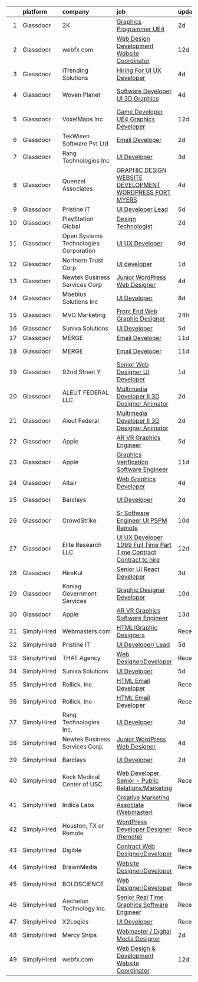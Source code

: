 

|    | platform    | company                               | job                                                                                                                                                                                                                                                                                                                                                                                                                                                                                                                                                                                                                                                                                                                                                                                                                                                                                                                                                                                                                                                                                                                                                                                                                                                                                                                                                                         | update_time   | location             |
|---:|:------------|:--------------------------------------|:----------------------------------------------------------------------------------------------------------------------------------------------------------------------------------------------------------------------------------------------------------------------------------------------------------------------------------------------------------------------------------------------------------------------------------------------------------------------------------------------------------------------------------------------------------------------------------------------------------------------------------------------------------------------------------------------------------------------------------------------------------------------------------------------------------------------------------------------------------------------------------------------------------------------------------------------------------------------------------------------------------------------------------------------------------------------------------------------------------------------------------------------------------------------------------------------------------------------------------------------------------------------------------------------------------------------------------------------------------------------------|:--------------|:---------------------|
|  1 | Glassdoor   | 2K                                    | [Graphics Programmer  UE4 ](https://www.glassdoor.com/partner/jobListing.htm?pos=128&ao=1136043&s=58&guid=000001822efbe4d29a358bd816f9d12f&src=GD_JOB_AD&t=SR&vt=w&ea=1&cs=1_9e15d8fc&cb=1658645636642&jobListingId=1008021177183&jrtk=3-0-1g8nfnp7ujrr3801-1g8nfnp8jjfmb800-2488f40076c26e03-)                                                                                                                                                                                                                                                                                                                                                                                                                                                                                                                                                                                                                                                                                                                                                                                                                                                                                                                                                                                                                                                                             | 2d            | Baltimore, MD        |
|  2 | Glassdoor   | webfx com                             | [Web Design   Development Website Coordinator](https://www.glassdoor.com/partner/jobListing.htm?pos=102&ao=1110586&s=58&guid=000001822efbe4d29a358bd816f9d12f&src=GD_JOB_AD&t=SR&vt=w&ea=1&cs=1_46a31a9a&cb=1658645636636&jobListingId=1007998523722&cpc=E9BC9687A0F03B80&jrtk=3-0-1g8nfnp7ujrr3801-1g8nfnp8jjfmb800-d4afcc7a44cf442e--6NYlbfkN0AA3uNcJ0aeXBAdVd1dUlJvZjHaUXbbC2QUFGJChoFW7xEU327m6es5SMDBLQ2TxuGrU7pGdkpQcVk2eCJ38Po730c6hktXF-ybf6DpVv_RPRPKRtOOJW6UmiqMIiQ-UNIwEWLcIXElztT4NzQdiIz5_MduUoF8dSU3QDb4m-p6sD69sVkqWs6rJ4wRvfWjrJOvnt0Cr-rGqu-YYWL7CL2jhQxvjcHAmZrEfCSquR65pxrv6uqSink_TQP9xSGBqN_jhMGdzCdXuMYbof5Ey83Mg_2n0LQKCCqkDaYq1DgA0gOV__ksGEJF0D_WZQ_1FLxFrJrbNFWTxio1t9BzdieoFkttDAaWiwmRZwWBM-WNRVPHGwvB6YPDfD8gJVAf6H9pQJuo2zuv_GSLtXSnnJ7prJPUzD8R6gx6nKpwbenpx_H3xMJaNSDiMUZ3z1FveW3SODcZ8cYfVFo_bvteN06QC8GaNnm2C9YyPqp6n7GbX__vh2nVRZPb1y5pRwx-0CsjhYrBE0F9RSPPLip-zfVj949YIlP6uZRStR7I44CI9P2fyHREDiL5NOh_MgbvRww%3D)                                                                                                                                                                                                                                                                                                                                                                                                                       | 12d           | Harrisburg, PA       |
|  3 | Glassdoor   | iTrending Solutions                   | [Hiring For UI UX Developer](https://www.glassdoor.com/partner/jobListing.htm?pos=122&ao=1136043&s=58&guid=000001822efbe4d29a358bd816f9d12f&src=GD_JOB_AD&t=SR&vt=w&ea=1&cs=1_54b577e6&cb=1658645636640&jobListingId=1008014515406&jrtk=3-0-1g8nfnp7ujrr3801-1g8nfnp8jjfmb800-18646856a23fb691-)                                                                                                                                                                                                                                                                                                                                                                                                                                                                                                                                                                                                                                                                                                                                                                                                                                                                                                                                                                                                                                                                            | 4d            | Atchison, KS         |
|  4 | Glassdoor   | Woven Planet                          | [Software Developer  UI 3D Graphics ](https://www.glassdoor.com/partner/jobListing.htm?pos=104&ao=1110586&s=58&guid=000001822efbe4d29a358bd816f9d12f&src=GD_JOB_AD&t=SR&vt=w&ea=1&cs=1_44f691e7&cb=1658645636636&jobListingId=1008016092363&cpc=75B6770C194DCF89&jrtk=3-0-1g8nfnp7ujrr3801-1g8nfnp8jjfmb800-590b8ed6b99a73cb--6NYlbfkN0DSgjPPcnEdvoK3uuxfISLALE6pB1FR7YSHOr_tSg5_QCn410VK5Ds4sai37YL-FnG7IdEQOLWlh0UoLcmzDYWmfRGSYYnl5uUpmRd__LORND_gC-BRchk-IUkY4R0iGDrfCmlmtu1dU22yGpoMq0MEa2tbIDq0Xana4QKE-3eruJ3ua_JrETdNXOJ5STHfKTrMdctCn1MhxvUtRtryWl7H4fuzESFAvIL4OwXES6sehh668_dGfTfsSSxeWfVuj2PusgdKYDor49MNV4qI98iRiPu5nYIXaBQ1cIFyGrIc1nGjNXkRZkf2WQXMqT-IWNRwwzArJtaSzXUeP9ENVWmpDRydZsfWftDKFDfarxNNByU1wYshhdNwoq-CYL9hCEQUkKvsavsd6li691P-p7i_Kf3dazUg2LRx6fFKI6oghiwoeTCHA0iAMCdhI5aAddhmHi69cmeUVXV4bVSZ1U-BpqOdz3sD_M71srlvsDHFcolb7jTM-KHXCtTO1yLD9qaGDCtGmoCLPaKmKlXZ7oMa2lZuy6Xg268b29mkG4KtyBqYIK0NUvRz_zsNUy3ysjmgeeL1j7BJsA%3D%3D)                                                                                                                                                                                                                                                                                                                                                                                                                  | 4d            | San Francisco, CA    |
|  5 | Glassdoor   | VoxelMaps Inc                         | [Game Developer   UE4 Graphics Developer](https://www.glassdoor.com/partner/jobListing.htm?pos=125&ao=1136043&s=58&guid=000001822efbe4d29a358bd816f9d12f&src=GD_JOB_AD&t=SR&vt=w&ea=1&cs=1_67d7f77a&cb=1658645636641&jobListingId=1007997853287&jrtk=3-0-1g8nfnp7ujrr3801-1g8nfnp8jjfmb800-35c923fe26b55888-)                                                                                                                                                                                                                                                                                                                                                                                                                                                                                                                                                                                                                                                                                                                                                                                                                                                                                                                                                                                                                                                               | 12d           | Austin, TX           |
|  6 | Glassdoor   | TekWisen Software Pvt  Ltd            | [Email Developer](https://www.glassdoor.com/partner/jobListing.htm?pos=111&ao=1136043&s=58&guid=000001822efbe4d29a358bd816f9d12f&src=GD_JOB_AD&t=SR&vt=w&ea=1&cs=1_32b4cadb&cb=1658645636637&jobListingId=1008019853083&jrtk=3-0-1g8nfnp7ujrr3801-1g8nfnp8jjfmb800-990f2bd91e40ba0d-)                                                                                                                                                                                                                                                                                                                                                                                                                                                                                                                                                                                                                                                                                                                                                                                                                                                                                                                                                                                                                                                                                       | 2d            | Remote               |
|  7 | Glassdoor   | Rang Technologies Inc                 | [UI Developer](https://www.glassdoor.com/partner/jobListing.htm?pos=109&ao=1136043&s=58&guid=000001822efbe4d29a358bd816f9d12f&src=GD_JOB_AD&t=SR&vt=w&ea=1&cs=1_027c38fb&cb=1658645636637&jobListingId=1008017774729&jrtk=3-0-1g8nfnp7ujrr3801-1g8nfnp8jjfmb800-dff992937830c476-)                                                                                                                                                                                                                                                                                                                                                                                                                                                                                                                                                                                                                                                                                                                                                                                                                                                                                                                                                                                                                                                                                          | 3d            | Remote               |
|  8 | Glassdoor   | Quenzel   Associates                  | [GRAPHIC DESIGN   WEBSITE DEVELOPMENT  WORDPRESS    FORT MYERS](https://www.glassdoor.com/partner/jobListing.htm?pos=101&ao=1110586&s=58&guid=000001822efbe4d29a358bd816f9d12f&src=GD_JOB_AD&t=SR&vt=w&ea=1&cs=1_e4e4502b&cb=1658645636636&jobListingId=1008015467114&cpc=8F946C24CF1A525E&jrtk=3-0-1g8nfnp7ujrr3801-1g8nfnp8jjfmb800-453ddc9a6d1b4698--6NYlbfkN0DdNONLqhA8z6QrX6vw37qu8cGScUjPKwqVQr3YAsb4-4kNYp2ihaw9iFpvOvdTmggF3pFEkCOhp9Oez7XUipUO4I_p4y9L51LxePQdbuGe_iBJyYjjuVqhPcrJ_zhDN9GXleI_c2wB35nAhQvEpg5QngR6F5DMNxa_iZRx9QMxKkguSlMSkDIQdL0DPLKt6Deddw_ls3pAqFAmFH2CqxkYdD4kSCDqCylwe9p0jo4NUp6yNF6Uvb92P6Ec380XtfoltLh53ct3hphC2eU4UeO4Op_wU5fRLoh7ZXpxrnUX5WWi_58U1ywN7fYnENqX62gnDnNZL6vCBlaj1BedIav9pbo7R-hXD3kzlbu1GYsXsMlKfNNa1sOd9k8pA1_JxX7GMTkftttAg4N-z1bjj68_D1v8-7V4Iy4-HOngDi3hlgKhyim3Rti45NvZVQYOBavpsWGa5AAZqyIvYADpbOMJXHuWZFJIUiS-h51GjRYIk7dkEvPJgpF6ZOKb-8LI35i60a0iqy7xHVAC6qqaXCAmpSNA3BJgQYLvRvmn3EwxoQ%3D%3D)                                                                                                                                                                                                                                                                                                                                                                                                                        | 4d            | Fort Myers, FL       |
|  9 | Glassdoor   | Pristine IT                           | [UI Developer  Lead](https://www.glassdoor.com/partner/jobListing.htm?pos=115&ao=1136043&s=58&guid=000001822efbe4d29a358bd816f9d12f&src=GD_JOB_AD&t=SR&vt=w&ea=1&cs=1_2f192a22&cb=1658645636638&jobListingId=1008012114377&jrtk=3-0-1g8nfnp7ujrr3801-1g8nfnp8jjfmb800-adae0a3467251cd4-)                                                                                                                                                                                                                                                                                                                                                                                                                                                                                                                                                                                                                                                                                                                                                                                                                                                                                                                                                                                                                                                                                    | 5d            | Remote               |
| 10 | Glassdoor   | PlayStation Global                    | [Design Technologist](https://www.glassdoor.com/partner/jobListing.htm?pos=118&ao=1136043&s=58&guid=000001822efbe4d29a358bd816f9d12f&src=GD_JOB_AD&t=SR&vt=w&ea=1&cs=1_0a221bd2&cb=1658645636640&jobListingId=1008020161010&jrtk=3-0-1g8nfnp7ujrr3801-1g8nfnp8jjfmb800-1f8aab1198bf748b-)                                                                                                                                                                                                                                                                                                                                                                                                                                                                                                                                                                                                                                                                                                                                                                                                                                                                                                                                                                                                                                                                                   | 2d            | Los Angeles, CA      |
| 11 | Glassdoor   | Open Systems Technologies Corporation | [UI UX Developer](https://www.glassdoor.com/partner/jobListing.htm?pos=124&ao=1136043&s=58&guid=000001822efbe4d29a358bd816f9d12f&src=GD_JOB_AD&t=SR&vt=w&ea=1&cs=1_081287b4&cb=1658645636641&jobListingId=1008004847002&jrtk=3-0-1g8nfnp7ujrr3801-1g8nfnp8jjfmb800-fbd73949a9fe281a-)                                                                                                                                                                                                                                                                                                                                                                                                                                                                                                                                                                                                                                                                                                                                                                                                                                                                                                                                                                                                                                                                                       | 9d            | Alexandria, VA       |
| 12 | Glassdoor   | Northern Trust Corp                   | [UI developer](https://www.glassdoor.com/partner/jobListing.htm?pos=114&ao=1136043&s=58&guid=000001822efbe4d29a358bd816f9d12f&src=GD_JOB_AD&t=SR&vt=w&cs=1_f81ab1ea&cb=1658645636637&jobListingId=1008023277361&jrtk=3-0-1g8nfnp7ujrr3801-1g8nfnp8jjfmb800-9ffd976217a24653-)                                                                                                                                                                                                                                                                                                                                                                                                                                                                                                                                                                                                                                                                                                                                                                                                                                                                                                                                                                                                                                                                                               | 1d            | Chicago, IL          |
| 13 | Glassdoor   | Newtek Business Services Corp         | [Junior WordPress Web Designer](https://www.glassdoor.com/partner/jobListing.htm?pos=126&ao=1136043&s=58&guid=000001822efbe4d29a358bd816f9d12f&src=GD_JOB_AD&t=SR&vt=w&ea=1&cs=1_21590ada&cb=1658645636641&jobListingId=1008015002972&jrtk=3-0-1g8nfnp7ujrr3801-1g8nfnp8jjfmb800-8955ce37f6007486-)                                                                                                                                                                                                                                                                                                                                                                                                                                                                                                                                                                                                                                                                                                                                                                                                                                                                                                                                                                                                                                                                         | 4d            | Remote               |
| 14 | Glassdoor   | Moebius Solutions  Inc                | [UI Developer](https://www.glassdoor.com/partner/jobListing.htm?pos=120&ao=1136043&s=58&guid=000001822efbe4d29a358bd816f9d12f&src=GD_JOB_AD&t=SR&vt=w&ea=1&cs=1_2099c634&cb=1658645636640&jobListingId=1008008914671&jrtk=3-0-1g8nfnp7ujrr3801-1g8nfnp8jjfmb800-89a6711881dd8897-)                                                                                                                                                                                                                                                                                                                                                                                                                                                                                                                                                                                                                                                                                                                                                                                                                                                                                                                                                                                                                                                                                          | 8d            | San Diego, CA        |
| 15 | Glassdoor   | MVO Marketing                         | [Front End Web   Graphic Designer](https://www.glassdoor.com/partner/jobListing.htm?pos=103&ao=1110586&s=58&guid=000001822efbe4d29a358bd816f9d12f&src=GD_JOB_AD&t=SR&vt=w&ea=1&cs=1_844e0413&cb=1658645636636&jobListingId=1008024519056&cpc=70D6958B2CFB98E6&jrtk=3-0-1g8nfnp7ujrr3801-1g8nfnp8jjfmb800-3b25daaea7107c67--6NYlbfkN0D788tVLZnHYB2JKTLmCXo4PydfvtZKcdbYx6lxKaz3Imdx95jlIVm00i35LBHAa-O4IzZZWOa0zLoaT7fNYN8AHYMUM6AAltPVchZhbRZic0KWdCPAKFFyP_-LGP_Ixo0BdG9O34TFUueAp7uKr6vBL2hBJYT88lFTd2urEJmiT2xL0FXt1NBoJKsQVlamHiIklZZv7IZEXdHj8nzhJPjPlXbapnuyFQr-IyIUnkDSw09cHSLWoEk7E8UF-1puT5tFs0JumokVTlsLFFSTT92fTNPwwgsPZpY0zqHzo4nMlF4pfUNRistF1yyajaJwt_bw678t64cv0lE62yb79ApetNQCACPJbQrRY092-qqiaU1hygIuVWecWECRGlI6AgbuKLw-DrzH_C-fdSDxLSUojSLsGVatNlAYR2U-vwrW7ZGXBy7vrLXHFK2y7wjqJkeT-NLS6WbH2SaevTGxG5Hb0yuduaJTbFbJeGR2daxV8aGohjVURvaHuBb-wyO4veiAnQtDVYjA2g%3D%3D)                                                                                                                                                                                                                                                                                                                                                                                                                                                                                     | 24h           | Roswell, GA          |
| 16 | Glassdoor   | Sunixa Solutions                      | [UI Developer](https://www.glassdoor.com/partner/jobListing.htm?pos=113&ao=1136043&s=58&guid=000001822efbe4d29a358bd816f9d12f&src=GD_JOB_AD&t=SR&vt=w&ea=1&cs=1_163f6787&cb=1658645636637&jobListingId=1008012122621&jrtk=3-0-1g8nfnp7ujrr3801-1g8nfnp8jjfmb800-3b9e69a774b89b5e-)                                                                                                                                                                                                                                                                                                                                                                                                                                                                                                                                                                                                                                                                                                                                                                                                                                                                                                                                                                                                                                                                                          | 5d            | Remote               |
| 17 | Glassdoor   | MERGE                                 | [Email Developer](https://www.glassdoor.com/partner/jobListing.htm?pos=112&ao=1136043&s=58&guid=000001822efbe4d29a358bd816f9d12f&src=GD_JOB_AD&t=SR&vt=w&cs=1_bef01073&cb=1658645636637&jobListingId=1008000055625&jrtk=3-0-1g8nfnp7ujrr3801-1g8nfnp8jjfmb800-08f78359d1fa5818-)                                                                                                                                                                                                                                                                                                                                                                                                                                                                                                                                                                                                                                                                                                                                                                                                                                                                                                                                                                                                                                                                                            | 11d           | Denver, CO           |
| 18 | Glassdoor   | MERGE                                 | [Email Developer](https://www.glassdoor.com/partner/jobListing.htm?pos=119&ao=1136043&s=58&guid=000001822efbe4d29a358bd816f9d12f&src=GD_JOB_AD&t=SR&vt=w&cs=1_b3d45ff5&cb=1658645636640&jobListingId=1008000055626&jrtk=3-0-1g8nfnp7ujrr3801-1g8nfnp8jjfmb800-ab82edbd68842002-)                                                                                                                                                                                                                                                                                                                                                                                                                                                                                                                                                                                                                                                                                                                                                                                                                                                                                                                                                                                                                                                                                            | 11d           | Little Rock, AR      |
| 19 | Glassdoor   | 92nd Street Y                         | [Senior Web Designer   UI Developer](https://www.glassdoor.com/partner/jobListing.htm?pos=107&ao=1110586&s=58&guid=000001822efbe4d29a358bd816f9d12f&src=GD_JOB_AD&t=SR&vt=w&cs=1_5750db3b&cb=1658645636637&jobListingId=1008022020849&cpc=BAEB662971763A76&jrtk=3-0-1g8nfnp7ujrr3801-1g8nfnp8jjfmb800-c609adbd8931314c--6NYlbfkN0D0ff9e8Lfwlpl5zGbQmpn59AL71QmFd7VKOAnfyjZzp5sdngV8WPgYe0dov1m7Y2nqTsCt8JvIDUKgDSI3XP5M0HbQsfo7SjYsXrAO0JVpbKGSIRC7uXaVUQ6rkNVhsNgD2qP7WJ15XQw9FPOAM7J0yPzudjagQTRmISPg5EfA5_jT68aoh5R6dUNJYQOWF2sv_8ObY8e4Z-v3lyBmvxiQQFNlzh0LilhYYmPfxLqMkryKjL5-9Cht0oMOkuABaEQQbdScCY-S0K9P_y6MUbbXG-9JQjdOsFbhChqiSnPg5iG9RAh2ThzHhTxRJr6jmzagIQwJPo_-bfKAH7NtX47-v7p_PctmuHAs_cY-sJXcYVQPTwIBCCzjl2rpPp1CtqBP6PO1oL1VcQWAz8LzOnAvb0gBeF3WF9cPwvz13a40rHJI2r8G4gl6vZ4AM7RirH2yYd2tpPuzWw4cDzBWy-W_HlnBNShddFs%3D)                                                                                                                                                                                                                                                                                                                                                                                                                                                                                                                                      | 1d            | New York, NY         |
| 20 | Glassdoor   | ALEUT FEDERAL LLC                     | [Multimedia Developer II   3D Designer Animator](https://www.glassdoor.com/partner/jobListing.htm?pos=121&ao=1136043&s=58&guid=000001822efbe4d29a358bd816f9d12f&src=GD_JOB_AD&t=SR&vt=w&ea=1&cs=1_949db850&cb=1658645636640&jobListingId=1008020532641&jrtk=3-0-1g8nfnp7ujrr3801-1g8nfnp8jjfmb800-6861b7da3f143f87-)                                                                                                                                                                                                                                                                                                                                                                                                                                                                                                                                                                                                                                                                                                                                                                                                                                                                                                                                                                                                                                                        | 2d            | Colorado Springs, CO |
| 21 | Glassdoor   | Aleut Federal                         | [Multimedia Developer II   3D Designer Animator](https://www.glassdoor.com/partner/jobListing.htm?pos=127&ao=1136043&s=58&guid=000001822efbe4d29a358bd816f9d12f&src=GD_JOB_AD&t=SR&vt=w&cs=1_3fe5c110&cb=1658645636641&jobListingId=1008021020998&jrtk=3-0-1g8nfnp7ujrr3801-1g8nfnp8jjfmb800-3aa78bb73d048592-)                                                                                                                                                                                                                                                                                                                                                                                                                                                                                                                                                                                                                                                                                                                                                                                                                                                                                                                                                                                                                                                             | 2d            | Colorado Springs, CO |
| 22 | Glassdoor   | Apple                                 | [AR VR Graphics Engineer](https://www.glassdoor.com/partner/jobListing.htm?pos=105&ao=1110586&s=58&guid=000001822efbe4d29a358bd816f9d12f&src=GD_JOB_AD&t=SR&vt=w&cs=1_c84f8719&cb=1658645636636&jobListingId=1008013507068&cpc=47CFDC01B3F81FAC&jrtk=3-0-1g8nfnp7ujrr3801-1g8nfnp8jjfmb800-3045849e5280c9d4--6NYlbfkN0BvKrLyj5gPmtZO9T8euul8TCxuuKNOtzRJOomxnwSEodTz2Bc-sPZl1dBMH13w-jO_LNxfZwWeRIoNEeCpy85_IlWrqg_h1GsMWe9RsQwUxWH9gVS8Z2YZwvQXQYQitxjx3-FbWNzlNfo_kQCajLJQLu9ugC8EnASoXYA5GlfGm0UET9TCqVMVRDnuA-22KDtr2nmaCG_m2CNqN8srI5rOZNOGL-3Y8YWiVnauFVpbEMPYO9K5EdswAeIFYSvv9R6qZn4OnU_wIDpmqgLiy-2xTBuoMQXq5BFaFK7CrAmXJT_llu4x4ysWba5OWbyOfb0J6L2EzI-LZ3_dmWtzcUylwpqPKIn_ZXcc9LiNzhLW5_aoOiyYze1hGyJp9q624ExI7MedcMAwo_0QrWf6MfD6fYh134a0jHABITcWbJLucup9Q_X00WolPHguVr7rba12LYvhpyyr0QF3UzyVnkLnUK1BtJfr6YVqjOur3ebu0Fy2U-WC3AoGD3LoQf_XIdYwL7EtD-0zP1NqBp0HafkNYRa1nhOwa9caD4R5Q7HKh4pnIrVlThdpdYOMmmcD2JprnDRF0j_sk72X2tPIGP4rRg6KfbAcO0i--fmWrfuKhDdJb7hPCpCPMpkUn7GiX7Z0H63j6VkNyy6dRIXhB2blcZ6az4yI67UlbgXn7cRJmUueFjjWM0yDqp3XGPUL0EpN0tMPl0R4paH6sjV4hnq61CoB65tvyWvJ96nDX7AEYFak3qICtORQ2lUgax1BX0d4B6VIen4kMumhJXjziGribA0IDrLVbgjz8d9ZRZo3_AwhJB8mtUmxxd1mv5I_8sdmCaIG8BuNYTwxP6nH3peTy8pk8SLKRittkBfSgACyYpEBazShq5TvKDD-at7U5WeFPZk1jNONijjJVtvfr21gRBso0Vw5I8TpSwH8SYC2JjSxvOpTbEY4fnpcYIAtlZgE7vZFDry-eA%3D%3D)                                   | 5d            | Seattle, WA          |
| 23 | Glassdoor   | Apple                                 | [Graphics Verification Software Engineer](https://www.glassdoor.com/partner/jobListing.htm?pos=106&ao=1110586&s=58&guid=000001822efbe4d29a358bd816f9d12f&src=GD_JOB_AD&t=SR&vt=w&cs=1_c4f52187&cb=1658645636636&jobListingId=1007999357696&cpc=B076152010A3B66C&jrtk=3-0-1g8nfnp7ujrr3801-1g8nfnp8jjfmb800-f8bfbaed5ec2770a--6NYlbfkN0BvKrLyj5gPmtZO9T8euul8TCxuuKNOtzRJOomxnwSEodTz2Bc-sPZlSXfvz6ygy0ulxMU-JD1VDfvd5P4uxKgO8illM9C1kIAFdf0TQHiaOUQX2br90H8F_F5YdV0ggMd_lBy5SUDwMv6hfNycaB2NLz5hM8muNL87h-hWIFrmDUZABSOhk9ZuNWJ3ihmurPz82pLXe2Mmspt6pRG411Alroo4Q69hJgVWyMEr-CenR4OGF54Xbut5J2-SHEkwNFNUTbQvuaUjbjtSXMZMABMsKljzSEolBBLlGrQUoNdboRQfXtXZoQ9d1xO1kjzdCBp6jZ6BhpZuings21dRR2-fSrg4924qVUkFU2BaPHM5wu_lEzfji_NYNgb22S-tAT6E6PkxhN-sYoFUzDL-jEEBEhIxN5Qep4gKkDa72dKkB2ZuRdqmVbrqgN92oVHDEail1-EGVERE7sZ4cLrej3SA9bQoh3mNCmimc62Rx10pqXxkERb008J2xr290gCZnsEzDUnub5JYUTxBPYDd8LohnKIJOVGRbkqBOY2LpSYS8EulDiVwnN4E3BUGT0kQy-xAdDohil4n6Yy7l9z7w07QtcaisTcaUOrf7wrEOF02-L0d4-ZEhDMBYWUXsaEpusDsxSB5KuplHKNIHnOEnrT6VdQci_A9-EanazhmzVdCQNm8uRTlf93zySv13MBO55cCZ5dYyCW4P8_suHIERp4Ye3aLB4F7pFb8qjA69bK7Fpo31HIhkKOMdi6FUPRrJCzidZWZwBCmuBDVri-Meesl00Bwy8i76NKCafd-EwO0n-HYcr9afiMC1VLCCPBPuLFzVBnxX2ciV5evswh98EdB0rxdPR7iAUXSFVDFkfM45oC2hRZ2xVL0gG8GXRz_aK79ad-3ygB7ZjFlYptN3Ws18E6QS9D4LL0ml2A0o5pBUrkoiUa_9_LpX2761u4igbh0nVr70pTVyTZvV_lRQZaT0D2Graj-YBc%3D) | 11d           | Austin, TX           |
| 24 | Glassdoor   | Altair                                | [Web Graphics Developer](https://www.glassdoor.com/partner/jobListing.htm?pos=116&ao=1136043&s=58&guid=000001822efbe4d29a358bd816f9d12f&src=GD_JOB_AD&t=SR&vt=w&ea=1&cs=1_bb261319&cb=1658645636638&jobListingId=1008014800752&jrtk=3-0-1g8nfnp7ujrr3801-1g8nfnp8jjfmb800-a5b87ef314153e34-)                                                                                                                                                                                                                                                                                                                                                                                                                                                                                                                                                                                                                                                                                                                                                                                                                                                                                                                                                                                                                                                                                | 4d            | Troy, MI             |
| 25 | Glassdoor   | Barclays                              | [UI Developer](https://www.glassdoor.com/partner/jobListing.htm?pos=110&ao=1136043&s=58&guid=000001822efbe4d29a358bd816f9d12f&src=GD_JOB_AD&t=SR&vt=w&cs=1_acc8aea2&cb=1658645636637&jobListingId=1008019580471&jrtk=3-0-1g8nfnp7ujrr3801-1g8nfnp8jjfmb800-61d363ea6afd0316-)                                                                                                                                                                                                                                                                                                                                                                                                                                                                                                                                                                                                                                                                                                                                                                                                                                                                                                                                                                                                                                                                                               | 2d            | Whippany, NJ         |
| 26 | Glassdoor   | CrowdStrike                           | [Sr  Software Engineer UI   PSPM  Remote ](https://www.glassdoor.com/partner/jobListing.htm?pos=130&ao=1136043&s=58&guid=000001822efbe4d29a358bd816f9d12f&src=GD_JOB_AD&t=SR&vt=w&cs=1_cb843cc8&cb=1658645636642&jobListingId=1008003560923&jrtk=3-0-1g8nfnp7ujrr3801-1g8nfnp8jjfmb800-55da71d30ae7830c-)                                                                                                                                                                                                                                                                                                                                                                                                                                                                                                                                                                                                                                                                                                                                                                                                                                                                                                                                                                                                                                                                   | 10d           | Remote               |
| 27 | Glassdoor   | Elite Research  LLC                   | [UI UX Developer 1099 Full Time Part Time Contract Contract to hire](https://www.glassdoor.com/partner/jobListing.htm?pos=123&ao=1136043&s=58&guid=000001822efbe4d29a358bd816f9d12f&src=GD_JOB_AD&t=SR&vt=w&ea=1&cs=1_a35b3006&cb=1658645636640&jobListingId=1007998081844&jrtk=3-0-1g8nfnp7ujrr3801-1g8nfnp8jjfmb800-7ea752f900b8a941-)                                                                                                                                                                                                                                                                                                                                                                                                                                                                                                                                                                                                                                                                                                                                                                                                                                                                                                                                                                                                                                    | 12d           | Remote               |
| 28 | Glassdoor   | HireKul                               | [Senior UI React Developer](https://www.glassdoor.com/partner/jobListing.htm?pos=129&ao=1136043&s=58&guid=000001822efbe4d29a358bd816f9d12f&src=GD_JOB_AD&t=SR&vt=w&ea=1&cs=1_cd82d0e4&cb=1658645636642&jobListingId=1008017828385&jrtk=3-0-1g8nfnp7ujrr3801-1g8nfnp8jjfmb800-c923c896522ee59c-)                                                                                                                                                                                                                                                                                                                                                                                                                                                                                                                                                                                                                                                                                                                                                                                                                                                                                                                                                                                                                                                                             | 3d            | Remote               |
| 29 | Glassdoor   | Koniag Government Services            | [Graphic Designer Developer](https://www.glassdoor.com/partner/jobListing.htm?pos=117&ao=1136043&s=58&guid=000001822efbe4d29a358bd816f9d12f&src=GD_JOB_AD&t=SR&vt=w&ea=1&cs=1_16c91567&cb=1658645636639&jobListingId=1008003321683&jrtk=3-0-1g8nfnp7ujrr3801-1g8nfnp8jjfmb800-4ee8bd4b845999b2-)                                                                                                                                                                                                                                                                                                                                                                                                                                                                                                                                                                                                                                                                                                                                                                                                                                                                                                                                                                                                                                                                            | 10d           | Chantilly, VA        |
| 30 | Glassdoor   | Apple                                 | [AR VR Graphics Software Engineer](https://www.glassdoor.com/partner/jobListing.htm?pos=108&ao=1110586&s=58&guid=000001822efbe4d29a358bd816f9d12f&src=GD_JOB_AD&t=SR&vt=w&cs=1_8d04d091&cb=1658645636637&jobListingId=1007995962951&jrtk=3-0-1g8nfnp7ujrr3801-1g8nfnp8jjfmb800-cb71f4b7b5a77fe2--6NYlbfkN0BvKrLyj5gPmtZO9T8euul8TCxuuKNOtzRJOomxnwSEodTz2Bc-sPZl29JElYHfcoRY8Zkc4eMGH07Xmysi5P622TjspGQYX0ADfh1qzT2uiUGQZ1tz5czTBEf_EZjWZZvI39pAuLzYa0G8k5R8lZfiWWh-Yce7K-8ox1o9ZOomVWdJl6wDBj5wFUjWR_4VOTCSC33iaDGSV2zsMkPkpDfc5hNHn5H5aqCXI2MYLIVSM-i0wxlpWDCq6YlPNqsfB87fSTiCumfXNJ4_0NKkRSFvJErWiVnoLZU25JgGNuEEdne5oL7-QXN58eLhQ3hCldOZb6b-Xjvr5mZb1HC1RQhvDLLkNih08lr5uIyuR6ymhUVfcYEaeZsRFNKMZpLsgbpia_DE1FF5wBoZXdcCyddIU_yRZ5g1Qj2lZBYsX0pEU84j3RfuHSt71dguFRLx5sDjrwOJRxQDMzkIqgGkdVEZVZ3lkxlZifyO21c0HDBQspxKI_5QATWXrHSZ2Da8lL8QdS1YKYCD3-dxiBLCVw5te4AYRoyexAM-lPl-ZCIFevikDvf0-4-kD5N0uIvXQx3riOMNL6FFYor08PL44aiXFk3Laa9Z-eU-FvXFpklRTPhoZ71MEc_2fvwGVJ9BkUTCcv5Wq43ZxxKFzC7XM6Bv6OSBt4bua2YDcPxMgv6jBK6lQ9wBfHBxD1i2gtduSMduakZN9GNFibh__ez3hEB4b9TVE5UNzV7KowxLt7TjybIUXXzr_shaxsH4xOnAqJMwNUJs6oAoaeaq0iej7bxlEKhQKdmcu4MUslApbp52doZix39G0HVarytJZieNPYQehkGwfpgRE4vt1qen6s__YBccJSnOyHJu6beLVdIq78CY6j9NoUGd8E0i_I-9-WyFAkphUdqNVcGMjiY_2AKVaUq5P2zYtWCL760hsZvuwukwcpCjzkIC5pVPhtMvJS8qUqCjaLGzMb4lmTZfd9yV)                                           | 13d           | Culver City, CA      |
| 31 | SimplyHired | Webmasters.com                        | [HTML/Graphic Designers](https://www.simplyhired.com/job/1S2ki1F2e97xk1bn0P3q05lu3BQ0Tpk7KwB7Zii_z8pQmxmAAOWD5g?q=graphic+developer)                                                                                                                                                                                                                                                                                                                                                                                                                                                                                                                                                                                                                                                                                                                                                                                                                                                                                                                                                                                                                                                                                                                                                                                                                                        | Recently      | Tampa, FL            |
| 32 | SimplyHired | Pristine IT                           | [UI Developer/ Lead](https://www.simplyhired.com/job/gJrwlssF6xRp-041Tb_HerzPHgKU583Xa5pgeqxENZ3p8oCkI6_ejA?q=graphic+developer)                                                                                                                                                                                                                                                                                                                                                                                                                                                                                                                                                                                                                                                                                                                                                                                                                                                                                                                                                                                                                                                                                                                                                                                                                                            | 5d            | Remote               |
| 33 | SimplyHired | THAT Agency                           | [Web Designer/Developer](https://www.simplyhired.com/job/m0oZX4TgCMBuMfeVen-0yIpZZQKasy7pH2TUvTeb1vl11djg1S_v1A?q=graphic+developer)                                                                                                                                                                                                                                                                                                                                                                                                                                                                                                                                                                                                                                                                                                                                                                                                                                                                                                                                                                                                                                                                                                                                                                                                                                        | Recently      | West Palm Beach, FL  |
| 34 | SimplyHired | Sunixa Solutions                      | [UI Developer](https://www.simplyhired.com/job/AQDPNS8u-h6EOUds8cHLehIqZCVpwNipr_yQMf5KeqVAoVudYx6_8g?q=graphic+developer)                                                                                                                                                                                                                                                                                                                                                                                                                                                                                                                                                                                                                                                                                                                                                                                                                                                                                                                                                                                                                                                                                                                                                                                                                                                  | 5d            | Remote               |
| 35 | SimplyHired | Rollick, Inc                          | [HTML Email Developer](https://www.simplyhired.com/job/XOBvr-FPlcbrKDU6fwn7cySQFiXUBT59WK26gB6UhBDl1ROl_YjQ4g?q=graphic+developer)                                                                                                                                                                                                                                                                                                                                                                                                                                                                                                                                                                                                                                                                                                                                                                                                                                                                                                                                                                                                                                                                                                                                                                                                                                          | Recently      | Remote               |
| 36 | SimplyHired | Rollick, Inc                          | [HTML Email Developer](https://www.simplyhired.com/job/XOBvr-FPlcbrKDU6fwn7cySQFiXUBT59WK26gB6UhBDl1ROl_YjQ4g?q=graphic+developer)                                                                                                                                                                                                                                                                                                                                                                                                                                                                                                                                                                                                                                                                                                                                                                                                                                                                                                                                                                                                                                                                                                                                                                                                                                          | Recently      | Remote               |
| 37 | SimplyHired | Rang Technologies Inc.                | [UI Developer](https://www.simplyhired.com/job/9DKokANrLL5Qqrwkwyv-enbZt3blfvcF2iQcw7yHcoxPZHNj8rNLsw?q=graphic+developer)                                                                                                                                                                                                                                                                                                                                                                                                                                                                                                                                                                                                                                                                                                                                                                                                                                                                                                                                                                                                                                                                                                                                                                                                                                                  | 3d            | Remote               |
| 38 | SimplyHired | Newtek Business Services Corp.        | [Junior WordPress Web Designer](https://www.simplyhired.com/job/WLCIzGC1pdU0egNDH8WWZo6kyMAeideWlEJtTQjp1S6_iumopBwxGw?q=graphic+developer)                                                                                                                                                                                                                                                                                                                                                                                                                                                                                                                                                                                                                                                                                                                                                                                                                                                                                                                                                                                                                                                                                                                                                                                                                                 | 4d            | Remote               |
| 39 | SimplyHired | Barclays                              | [UI Developer](https://www.simplyhired.com/job/AL4HoChvlI6wH4URAKah5p-WZbitluBiONEA3mfsMtjJ5bpRflPU7g?q=graphic+developer)                                                                                                                                                                                                                                                                                                                                                                                                                                                                                                                                                                                                                                                                                                                                                                                                                                                                                                                                                                                                                                                                                                                                                                                                                                                  | 2d            | Whippany, NJ         |
| 40 | SimplyHired | Keck Medical Center of USC            | [Web Developer, Senior - Public Relations/Marketing](https://www.simplyhired.com/job/50iSNN2DnpDsyYzwzL4ZDPKiTPZUfrEof14jLYGzZ4qtIwED_hW2nQ?q=graphic+developer)                                                                                                                                                                                                                                                                                                                                                                                                                                                                                                                                                                                                                                                                                                                                                                                                                                                                                                                                                                                                                                                                                                                                                                                                            | Recently      | Los Angeles, CA      |
| 41 | SimplyHired | Indica Labs                           | [Creative Marketing Associate (Webmaster)](https://www.simplyhired.com/job/CiOYg9ZwXWnfAfWFYgpeXNQ65sUJYFSHCYI9aKhasdAuHPtez9K0_g?q=graphic+developer)                                                                                                                                                                                                                                                                                                                                                                                                                                                                                                                                                                                                                                                                                                                                                                                                                                                                                                                                                                                                                                                                                                                                                                                                                      | Recently      | Albuquerque, NM      |
| 42 | SimplyHired | Houston, TX or Remote                 | [WordPress Developer Designer (Remote)](https://www.simplyhired.com/job/h5NIRqnG6nzwtBLlFlrT64773r4CAOGZWfW6vATD8Z8CzAc7NchDIg?q=graphic+developer)                                                                                                                                                                                                                                                                                                                                                                                                                                                                                                                                                                                                                                                                                                                                                                                                                                                                                                                                                                                                                                                                                                                                                                                                                         | Recently      | The Woodlands, TX    |
| 43 | SimplyHired | Digible                               | [Contract Web Designer/Developer](https://www.simplyhired.com/job/bF2py9lR9BMv4iCJJie43-o65ySHBXHD_ACOkiM693NYK11tVr5apA?q=graphic+developer)                                                                                                                                                                                                                                                                                                                                                                                                                                                                                                                                                                                                                                                                                                                                                                                                                                                                                                                                                                                                                                                                                                                                                                                                                               | Recently      | Denver, CO           |
| 44 | SimplyHired | BrawnMedia                            | [Website Designer/Developer](https://www.simplyhired.com/job/78BxKl1R6BpfuVu8Kpk-1cxMOjiHDgxQMPxrbQ5J7eWU9PbYxXCHNA?q=graphic+developer)                                                                                                                                                                                                                                                                                                                                                                                                                                                                                                                                                                                                                                                                                                                                                                                                                                                                                                                                                                                                                                                                                                                                                                                                                                    | Recently      | Albany, NY           |
| 45 | SimplyHired | BOLDSCIENCE                           | [Web Designer/Developer](https://www.simplyhired.com/job/sYUKzDCC9Ek4JY5njJSAAaDIO08fAnCCvpdH2_8zk4gdZMPFJhsCsw?q=graphic+developer)                                                                                                                                                                                                                                                                                                                                                                                                                                                                                                                                                                                                                                                                                                                                                                                                                                                                                                                                                                                                                                                                                                                                                                                                                                        | Recently      | Remote               |
| 46 | SimplyHired | Aechelon Technology Inc.              | [Senior Real Time Graphics Software Engineer](https://www.simplyhired.com/job/rcdIZu0u86YflWDJtkQswNVvTN3B-3L7qF5--HTYfTqZ6vl6sJ-lpA?q=graphic+developer)                                                                                                                                                                                                                                                                                                                                                                                                                                                                                                                                                                                                                                                                                                                                                                                                                                                                                                                                                                                                                                                                                                                                                                                                                   | Recently      | Overland Park, KS    |
| 47 | SimplyHired | X2Logics                              | [UI Developer](https://www.simplyhired.com/job/K7e7k8DCr3xU0Za6gglqUSb8upBvvxxXPj9or0Do1zCdHLu7dosWWA?q=graphic+developer)                                                                                                                                                                                                                                                                                                                                                                                                                                                                                                                                                                                                                                                                                                                                                                                                                                                                                                                                                                                                                                                                                                                                                                                                                                                  | Recently      | Remote               |
| 48 | SimplyHired | Mercy Ships                           | [Webmaster / Digital Media Designer](https://www.simplyhired.com/job/bfVpHIxRZ8llkBZGrbGqPrj7Da4kFsc54LjQvkaB5HK8rdZPC7CunQ?q=graphic+developer)                                                                                                                                                                                                                                                                                                                                                                                                                                                                                                                                                                                                                                                                                                                                                                                                                                                                                                                                                                                                                                                                                                                                                                                                                            | 2d            | Remote +1 location   |
| 49 | SimplyHired | webfx.com                             | [Web Design & Development Website Coordinator](https://www.simplyhired.com/job/W6E4Eq2oaqJsy7vZm3Gxkz8k7YHIC8cl9dDzKP_DLsgglMmuQGIDmQ?q=graphic+developer)                                                                                                                                                                                                                                                                                                                                                                                                                                                                                                                                                                                                                                                                                                                                                                                                                                                                                                                                                                                                                                                                                                                                                                                                                  | 12d           | Harrisburg, PA       |